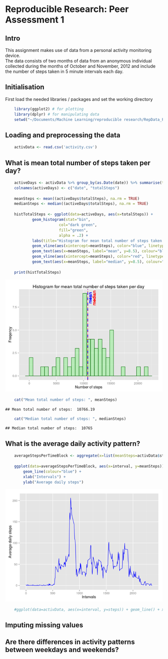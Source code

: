 # Reproducible Research: Peer Assessment 1

## Intro

This assignment makes use of data from a personal activity monitoring device.  
The data consists of two months of data from an anonymous individual collected during the months of October and November, 2012 and include the number of steps taken in 5 minute intervals each day.  

    
## Initialisation 



First load the needed libraries / packages and set the working directory  

```r
    library(ggplot2) # for plotting
    library(dplyr) # for manipulating data 
    setwd("~/Documents/Machine Learning/reproducible research/RepData_PeerAssessment1")
```

## Loading and preprocessing the data


```r
    activData <- read.csv('activity.csv')
```

## What is mean total number of steps taken per day?


```r
    activeDays <- activData %>% group_by(as.Date(date)) %>% summarise(totalSteps=sum(steps))
    colnames(activeDays) <- c("date", "totalSteps")
    
    meanSteps <- mean((activeDays$totalSteps), na.rm = TRUE)
    medianSteps <- median((activeDays$totalSteps), na.rm = TRUE)
    
    histTotalSteps <- ggplot(data=activeDays, aes(x=totalSteps)) + 
            geom_histogram(stat="bin", 
                        col="dark green", 
                        fill="green", 
                        alpha = .2) + 
            labs(title="Histogram for mean total number of steps taken per day", x="Number of steps", y="Freqency") +
            geom_vline(aes(xintercept=meanSteps), color="blue", linetype="dashed", size=1, vjust=0.5) + 
            geom_text(aes(x=meanSteps, label="mean", y=8.5), colour="blue", angle=90, vjust=1.2, text=element_text(size=6)) +
            geom_vline(aes(xintercept=meanSteps), color="red", linetype="dashed", size=0.5) + 
            geom_text(aes(x=meanSteps, label="median", y=8.5), colour="red", angle=90, vjust=2.4, text=element_text(size=6))
    
    print(histTotalSteps)
```

![](PA1_template_files/figure-html/unnamed-chunk-3-1.png) 

```r
    cat("Mean total number of steps: ", meanSteps)
```

```
## Mean total number of steps:  10766.19
```

```r
    cat("Median total number of steps: ", medianSteps)
```

```
## Median total number of steps:  10765
```


## What is the average daily activity pattern?


```r
    averageStepsPerTimeBlock <- aggregate(x=list(meanSteps=activData$steps), by=list(interval=activData$interval), FUN=mean, na.rm=TRUE)
    
    ggplot(data=averageStepsPerTimeBlock, aes(x=interval, y=meanSteps)) +
        geom_line(colour="blue") +
        xlab("Intervals") +
        ylab("Average daily steps") 
```

![](PA1_template_files/figure-html/unnamed-chunk-4-1.png) 

```r
    #ggplot(data=activData, aes(x=interval, y=steps)) + geom_line() + xlab("Interval") + ylab("Steps")
```
  
  
## Imputing missing values




## Are there differences in activity patterns between weekdays and weekends?



